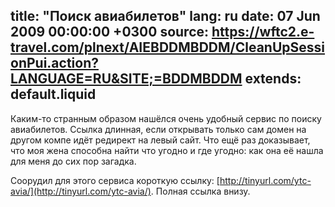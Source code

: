 title: "Поиск авиабилетов"
lang: ru
date: 07 Jun 2009 00:00:00 +0300
source: https://wftc2.e-travel.com/plnext/AIEBDDMBDDM/CleanUpSessionPui.action?LANGUAGE=RU&SITE;=BDDMBDDM
extends: default.liquid
---
Каким-то странным образом нашёлся очень удобный сервис по поиску авиабилетов. Ссылка длинная, если открывать только сам домен на другом компе идёт редирект на левый сайт. Что ещё раз доказывает, что моя жена способна найти что угодно и где угодно: как она её нашла для меня до сих пор загадка.

Соорудил для этого сервиса короткую ссылку: [http://tinyurl.com/ytc-avia/](http://tinyurl.com/ytc-avia/). Полная ссылка внизу.
